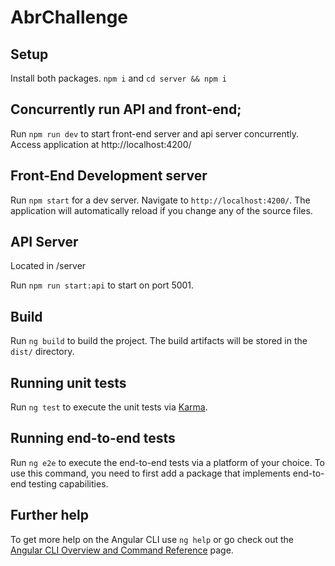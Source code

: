 # AbrChallenge

## Setup

Install both packages. `npm i` and `cd server && npm i`

## Concurrently run API and front-end;

Run `npm run dev` to start front-end server and api server concurrently. Access application at http://localhost:4200/

## Front-End Development server

Run `npm start` for a dev server. Navigate to `http://localhost:4200/`. The application will automatically reload if you change any of the source files.

## API Server
Located in /server

Run `npm run start:api` to start on port 5001.

## Build

Run `ng build` to build the project. The build artifacts will be stored in the `dist/` directory.

## Running unit tests

Run `ng test` to execute the unit tests via [Karma](https://karma-runner.github.io).

## Running end-to-end tests

Run `ng e2e` to execute the end-to-end tests via a platform of your choice. To use this command, you need to first add a package that implements end-to-end testing capabilities.

## Further help

To get more help on the Angular CLI use `ng help` or go check out the [Angular CLI Overview and Command Reference](https://angular.io/cli) page.
